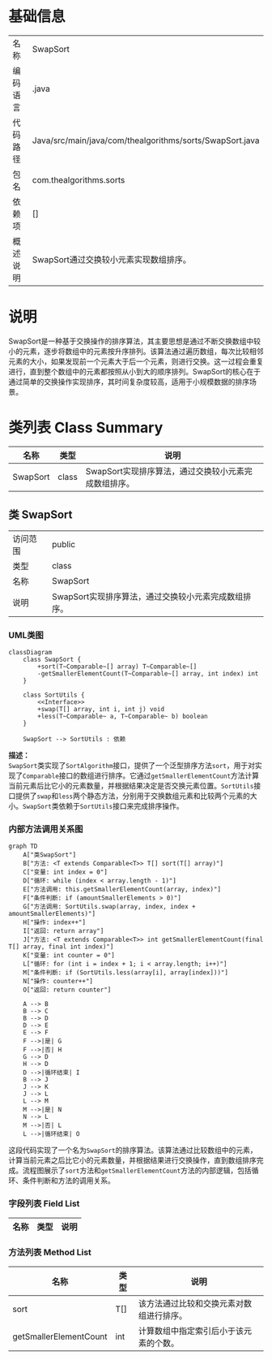 # 基础信息

|      |      |
|------|------|
| 名称 | SwapSort |
| 编码语言 | .java |
| 代码路径 | Java/src/main/java/com/thealgorithms/sorts/SwapSort.java |
| 包名 | com.thealgorithms.sorts |
| 依赖项 | [] |
| 概述说明 | SwapSort通过交换较小元素实现数组排序。 |

# 说明

SwapSort是一种基于交换操作的排序算法，其主要思想是通过不断交换数组中较小的元素，逐步将数组中的元素按升序排列。该算法通过遍历数组，每次比较相邻元素的大小，如果发现前一个元素大于后一个元素，则进行交换。这一过程会重复进行，直到整个数组中的元素都按照从小到大的顺序排列。SwapSort的核心在于通过简单的交换操作实现排序，其时间复杂度较高，适用于小规模数据的排序场景。

# 类列表 Class Summary

| 名称   | 类型  | 说明 |
|-------|------|-------------|
| SwapSort | class | SwapSort实现排序算法，通过交换较小元素完成数组排序。 |



## 类 SwapSort

|      |      |
|------|------|
| 访问范围 | public |
| 类型 | class |
| 名称 | SwapSort |
| 说明 | SwapSort实现排序算法，通过交换较小元素完成数组排序。 |


### UML类图

```mermaid
classDiagram
    class SwapSort {
        +sort(T~Comparable~[] array) T~Comparable~[]
        -getSmallerElementCount(T~Comparable~[] array, int index) int
    }

    class SortUtils {
        <<Interface>>
        +swap(T[] array, int i, int j) void
        +less(T~Comparable~ a, T~Comparable~ b) boolean
    }

    SwapSort --> SortUtils : 依赖
```

**描述：**  
`SwapSort`类实现了`SortAlgorithm`接口，提供了一个泛型排序方法`sort`，用于对实现了`Comparable`接口的数组进行排序。它通过`getSmallerElementCount`方法计算当前元素后比它小的元素数量，并根据结果决定是否交换元素位置。`SortUtils`接口提供了`swap`和`less`两个静态方法，分别用于交换数组元素和比较两个元素的大小。`SwapSort`类依赖于`SortUtils`接口来完成排序操作。


### 内部方法调用关系图

```mermaid
graph TD
    A["类SwapSort"]
    B["方法: <T extends Comparable<T>> T[] sort(T[] array)"]
    C["变量: int index = 0"]
    D["循环: while (index < array.length - 1)"]
    E["方法调用: this.getSmallerElementCount(array, index)"]
    F["条件判断: if (amountSmallerElements > 0)"]
    G["方法调用: SortUtils.swap(array, index, index + amountSmallerElements)"]
    H["操作: index++"]
    I["返回: return array"]
    J["方法: <T extends Comparable<T>> int getSmallerElementCount(final T[] array, final int index)"]
    K["变量: int counter = 0"]
    L["循环: for (int i = index + 1; i < array.length; i++)"]
    M["条件判断: if (SortUtils.less(array[i], array[index]))"]
    N["操作: counter++"]
    O["返回: return counter"]

    A --> B
    B --> C
    B --> D
    D --> E
    E --> F
    F -->|是| G
    F -->|否| H
    G --> D
    H --> D
    D -->|循环结束| I
    B --> J
    J --> K
    J --> L
    L --> M
    M -->|是| N
    N --> L
    M -->|否| L
    L -->|循环结束| O
```

这段代码实现了一个名为`SwapSort`的排序算法。该算法通过比较数组中的元素，计算当前元素之后比它小的元素数量，并根据结果进行交换操作，直到数组排序完成。流程图展示了`sort`方法和`getSmallerElementCount`方法的内部逻辑，包括循环、条件判断和方法的调用关系。

### 字段列表 Field List

| 名称  | 类型  | 说明 |
|-------|-------|------|

### 方法列表 Method List

| 名称  | 类型  | 说明 |
|-------|-------|------|
| sort | T[] | 该方法通过比较和交换元素对数组进行排序。 |
| getSmallerElementCount | int | 计算数组中指定索引后小于该元素的个数。 |





